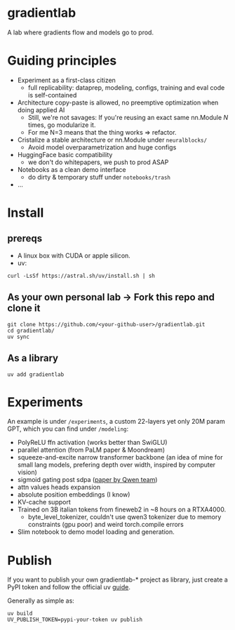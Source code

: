 # gradientlab

A lab where gradients flow and models go to prod.

# Guiding principles

- Experiment as a first-class citizen
    - full replicability: dataprep, modeling, configs, training and eval code is self-contained
- Architecture copy-paste is allowed, no preemptive optimization when doing applied AI
    - Still, we're not savages: If you're reusing an exact same nn.Module *N* times, go modularize it.
    - For me N=3 means that the thing works => refactor.
- Cristalize a stable architecture or nn.Module under `neuralblocks/`
    - Avoid model overparametrization and huge configs
- HuggingFace basic compatibility
    - we don't do whitepapers, we push to prod ASAP
- Notebooks as a clean demo interface
    - do dirty & temporary stuff under `notebooks/trash`
- ...

# Install

## prereqs

- A linux box with CUDA or apple silicon.
- uv:
```
curl -LsSf https://astral.sh/uv/install.sh | sh
```

## As your own personal lab -> Fork this repo and clone it

```
git clone https://github.com/<your-github-user>/gradientlab.git
cd gradientlab/
uv sync
```

## As a library

```
uv add gradientlab
```

# Experiments

An example is under `/experiments`, a custom 22-layers yet only 20M param GPT, which you can find under `/modeling`:
- PolyReLU ffn activation (works better than SwiGLU)
- parallel attention (from PaLM paper & Moondream)
- squeeze-and-excite narrow transformer backbone (an idea of mine for small lang models, prefering depth over width, inspired by computer vision)
- sigmoid gating post sdpa ([paper by Qwen team](https://arxiv.org/abs/2505.06708))
- attn values heads expansion
- absolute position embeddings (I know)
- KV-cache support
- Trained on 3B italian tokens from fineweb2 in ~8 hours on a RTXA4000.
    - byte_level_tokenizer, couldn't use qwen3 tokenizer due to memory constraints (gpu poor) and weird torch.compile errors
- Slim notebook to demo model loading and generation.


# Publish
If you want to publish your own gradientlab-* project as library, just create a PyPI token and follow the official uv [guide](https://docs.astral.sh/uv/guides/package/).

Generally as simple as:

```
uv build
UV_PUBLISH_TOKEN=pypi-your-token uv publish
```
